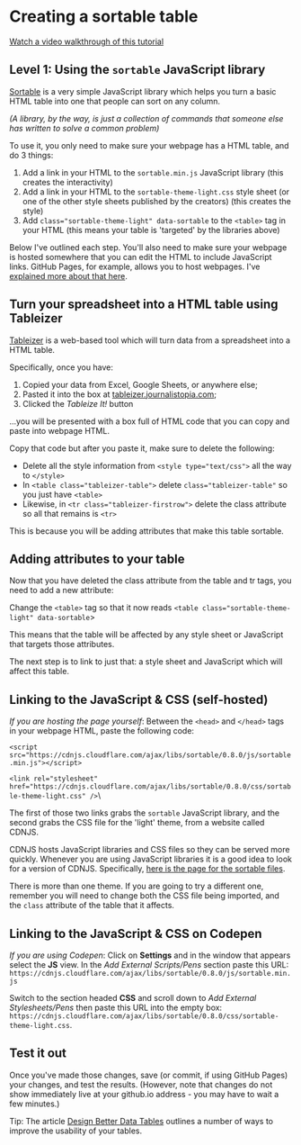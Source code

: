 # Creating a sortable table

[Watch a video walkthrough of this tutorial](https://www.youtube.com/watch?v=4G37OQHv-Lc)

## Level 1: Using the `sortable` JavaScript library

[Sortable](http://github.hubspot.com/sortable/docs/welcome/) is a very simple JavaScript library which helps you turn a basic HTML table into one that people can sort on any column.

*(A library, by the way, is just a collection of commands that someone else has written to solve a common problem)*

To use it, you only need to make sure your webpage has a HTML table, and do 3 things:

1. Add a link in your HTML to the `sortable.min.js` JavaScript library (this creates the interactivity)
2. Add a link in your HTML to the `sortable-theme-light.css` style sheet (or one of the other style sheets published by the creators) (this creates the style)
3. Add `class="sortable-theme-light" data-sortable` to the `<table>` tag in your HTML (this means your table is 'targeted' by the libraries above)

Below I've outlined each step. You'll also need to make sure your webpage is hosted somewhere that you can edit the HTML to include JavaScript links. GitHub Pages, for example, allows you to host webpages. I've [explained more about that here](https://github.com/paulbradshaw/tables/blob/master/githubpages.md).

## Turn your spreadsheet into a HTML table using Tableizer

[Tableizer](http://tableizer.journalistopia.com/) is a web-based tool which will turn data from a spreadsheet into a HTML table.

Specifically, once you have:

1. Copied your data from Excel, Google Sheets, or anywhere else;
2. Pasted it into the box at [tableizer.journalistopia.com](http://tableizer.journalistopia.com/);
3. Clicked the *Tableize It!* button

...you will be presented with a box full of HTML code that you can copy and paste into webpage HTML.

Copy that code but after you paste it, make sure to delete the following:

* Delete all the style information from `<style type="text/css">` all the way to `</style>`
* In `<table class="tableizer-table">` delete `class="tableizer-table"` so you just have `<table>`
* Likewise, in `<tr class="tableizer-firstrow">` delete the class attribute so all that remains is `<tr>`

This is because you will be adding attributes that make this table sortable.

## Adding attributes to your table

Now that you have deleted the class attribute from the table and tr tags, you need to add a new attribute:

Change the `<table>` tag so that it now reads `<table class="sortable-theme-light" data-sortable`>

This means that the table will be affected by any style sheet or JavaScript that targets those attributes.

The next step is to link to just that: a style sheet and JavaScript which will affect this table.

## Linking to the JavaScript & CSS (self-hosted)

*If you are hosting the page yourself*: Between the `<head>` and `</head>` tags in your webpage HTML, paste the following code:

`<script src="https://cdnjs.cloudflare.com/ajax/libs/sortable/0.8.0/js/sortable.min.js"></script>`

`<link rel="stylesheet" href="https://cdnjs.cloudflare.com/ajax/libs/sortable/0.8.0/css/sortable-theme-light.css" />`\

The first of those two links grabs the `sortable` JavaScript library, and the second grabs the CSS file for the 'light' theme, from a website called CDNJS.

CDNJS hosts JavaScript libraries and CSS files so they can be served more quickly. Whenever you are using JavaScript libraries it is a good idea to look for a version of CDNJS. Specifically, [here is the page for the sortable files](https://cdnjs.com/libraries/sortable).

There is more than one theme. If you are going to try a different one, remember you will need to change both the CSS file being imported, and the `class` attribute of the table that it affects.


## Linking to the JavaScript & CSS on Codepen

*If you are using Codepen*: Click on **Settings** and in the window that appears select the **JS** view. In the *Add External Scripts/Pens* section paste this URL: `https://cdnjs.cloudflare.com/ajax/libs/sortable/0.8.0/js/sortable.min.js`

Switch to the section headed **CSS** and scroll down to *Add External Stylesheets/Pens* then paste this URL into the empty box: `https://cdnjs.cloudflare.com/ajax/libs/sortable/0.8.0/css/sortable-theme-light.css`. 


## Test it out

Once you've made those changes, save (or commit, if using GitHub Pages) your changes, and test the results. (However, note that changes do not show immediately live at your github.io address - you may have to wait a few minutes.)

Tip: The article [Design Better Data Tables](https://uxdesign.cc/design-better-data-tables-4ecc99d23356) outlines a number of ways to improve the usability of your tables.
